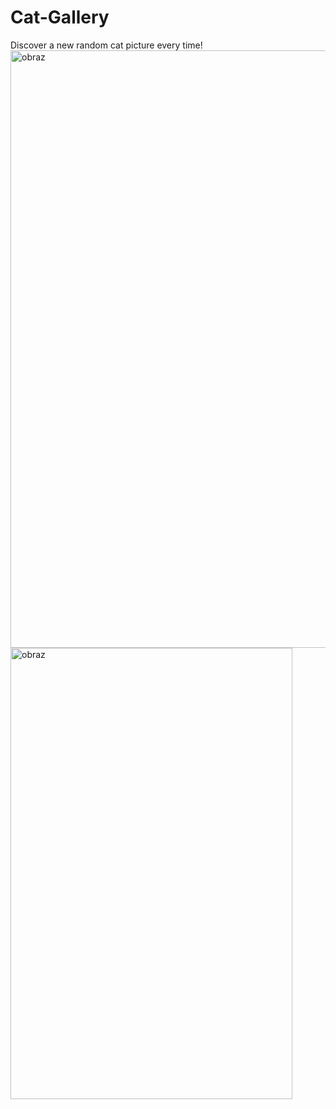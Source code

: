 # Cat-Gallery
Discover a new random cat picture every time!
<img width="1920" height="956" alt="obraz" src="https://github.com/user-attachments/assets/0b15c52f-7d48-4acb-aead-fa8e44b537ac" />
<img width="451" height="722" alt="obraz" src="https://github.com/user-attachments/assets/6d6315a3-5dde-4dd1-94aa-ef86484f6d56" />

